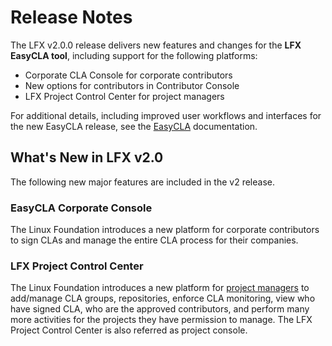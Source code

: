 # Release Notes

The LFX v2.0.0 release delivers new features and changes for the **LFX** **EasyCLA tool**, including support for the following platforms:

* Corporate CLA Console for corporate contributors
* New options for contributors in Contributor Console
* LFX Project Control Center for project managers

For additional details, including improved user workflows and interfaces for the new EasyCLA release, see the [EasyCLA](easycla/) documentation.

## What's New in LFX v2.0

The following new major features are included in the v2 release.

### EasyCLA Corporate Console

The Linux Foundation introduces a new platform for corporate contributors to sign CLAs and manage the entire CLA process for their companies.

### LFX Project Control Center

The Linux Foundation introduces a new platform for [project managers](easycla/project-managers/) to add/manage CLA groups, repositories, enforce CLA monitoring, view who have signed CLA, who are the approved contributors, and perform many more activities for the projects they have permission to manage. The LFX Project Control Center is also referred as project console.

